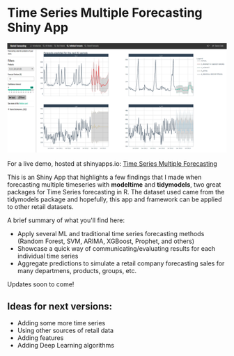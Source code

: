 # Time Series Multiple Forecasting Shiny App

<img src="https://github.com/rafabelokurows/TimeSeriesForecastingApp/blob/master/forecasting.png">

For a live demo, hosted at shinyapps.io: [Time Series Multiple Forecasting](https://rafabelokurows.shinyapps.io/TimeSeriesPrediction/?_ga=2.257207563.1444425787.1641832992-1085722634.1641321539)

This is an Shiny App that highlights a few findings that I made when forecasting multiple timeseries with **modeltime** and **tidymodels**, two great packages for Time Series forecasting in R. The dataset used came from the tidymodels package and hopefully, this app and framework can be applied to other retail datasets.  

A brief summary of what you'll find here:

- Apply several ML and traditional time series forecasting methods (Random Forest, SVM, ARIMA, XGBoost, Prophet, and others)
- Showcase a quick way of communicating/evaluating results for each individual time series
- Aggregate predictions to simulate a retail company forecasting sales for many departmens, products, groups, etc.

Updates soon to come!

## Ideas for next versions:  

- Adding some more time series
- Using other sources of retail data
- Adding features
- Adding Deep Learning algorithms
